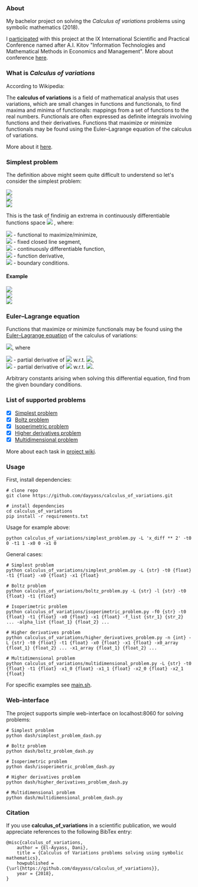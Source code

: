 ### About
My bachelor project on solving the *Calculus of variations* problems using symbolic mathematics (2018).

I [participated](https://it-mm.rea.ru/uploads/arhiv/2019/sertificat/299.pdf) with this project at the IX International Scientific and Practical Conference named after A.I. Kitov "Information Technologies and Mathematical Methods in Economics and Management".
More about conference [here](https://it-mm.rea.ru/eng).

### What is *Calculus of variations*
According to Wikipedia:

The **calculus of variations** is a field of mathematical analysis that uses variations, which are small changes in functions and functionals, to find maxima and minima of functionals: mappings from a set of functions to the real numbers. Functionals are often expressed as definite integrals involving functions and their derivatives. Functions that maximize or minimize functionals may be found using the Euler–Lagrange equation of the calculus of variations.

More about it [here](https://en.wikipedia.org/wiki/Calculus_of_variations).

### Simplest problem
The definition above might seem quite difficult to understend so let's consider the simplest problem:

<img src="https://render.githubusercontent.com/render/math?math=I(x) = \int_{t_0}^{t_1} L(t, x(t), \dot x(t)) dt \to extr"><br/>
<img src="https://render.githubusercontent.com/render/math?math=x(t_0) = x_0"><br/>
<img src="https://render.githubusercontent.com/render/math?math=x(t_1) = x_1"><br/>

This is the task of findinig an extrema in continuously differentiable functions space
<img src="https://render.githubusercontent.com/render/math?math=C^1([t_0, t_1], \mathbb{R})">
, where:

<img src="https://render.githubusercontent.com/render/math?math=I(x): C^1([t_0, t_1], \mathbb{R}) \to \mathbb{R}"> - functional to maximize/minimize,<br/>
<img src="https://render.githubusercontent.com/render/math?math=[t_0, t_1]: t_0 < t_1"> - fixed closed line segment,<br/>
<img src="https://render.githubusercontent.com/render/math?math=x(t) \in C^1([t_0, t_1], \mathbb{R})"> - continuously differentiable function,<br/>
<img src="https://render.githubusercontent.com/render/math?math=\dot x(t) = \frac {dx}{dt})"> - function derivative,<br/>
<img src="https://render.githubusercontent.com/render/math?math=x_0, x_1 \in \mathbb{R}"> - boundary conditions.<br/>

#### Example
<img src="https://render.githubusercontent.com/render/math?math=I(x) = \int_{0}^{1} (\dot x^2 %2B tx) dt \to extr"><br/>
<img src="https://render.githubusercontent.com/render/math?math=x(0) = 0"><br/>
<img src="https://render.githubusercontent.com/render/math?math=x(1) = 0"><br/>

### Euler–Lagrange equation
Functions that maximize or minimize functionals may be found using the [Euler–Lagrange equation](https://en.wikipedia.org/wiki/Euler–Lagrange_equation) of the calculus of variations:

<img src="https://render.githubusercontent.com/render/math?math=L_x(t, x(t), \dot x(t)) - \frac {d}{dt}L_{\dot x}(t, x(t), \dot x(t)) = 0">, where

<img src="https://render.githubusercontent.com/render/math?math=L_x"> - partial derivative of <img src="https://render.githubusercontent.com/render/math?math=L"> w.r.t. <img src="https://render.githubusercontent.com/render/math?math=x">,<br/>
<img src="https://render.githubusercontent.com/render/math?math=L_{\dot x}"> - partial derivative of <img src="https://render.githubusercontent.com/render/math?math=L"> w.r.t. <img src="https://render.githubusercontent.com/render/math?math=\dot x">.<br/>

Arbitrary constants arising when solving this differential equation, find from the given boundary conditions.

### List of supported problems
- [x] [Simplest problem](https://github.com/dayyass/calculus_of_variations/wiki/Simplest-problem)
- [x] [Boltz problem](https://github.com/dayyass/calculus_of_variations/wiki/Boltz-problem)
- [x] [Isoperimetric problem](https://github.com/dayyass/calculus_of_variations/wiki/Isoperimetric-problem)
- [x] [Higher derivatives problem](https://github.com/dayyass/calculus_of_variations/wiki/Higher-derivatives-problem)
- [x] [Multidimensional problem](https://github.com/dayyass/calculus_of_variations/wiki/Multidimensional-problem)

More about each task in [project wiki](https://github.com/dayyass/calculus_of_variations/wiki).

### Usage
First, install dependencies:
```
# clone repo   
git clone https://github.com/dayyass/calculus_of_variations.git

# install dependencies   
cd calculus_of_variations
pip install -r requirements.txt
```

Usage for example above:
```
python calculus_of_variations/simplest_problem.py -L 'x_diff ** 2' -t0 0 -t1 1 -x0 0 -x1 0
```

General cases:
```
# Simplest problem
python calculus_of_variations/simplest_problem.py -L {str} -t0 {float} -t1 {float} -x0 {float} -x1 {float}

# Boltz problem
python calculus_of_variations/boltz_problem.py -L {str} -l {str} -t0 {float} -t1 {float}

# Isoperimetric problem
python calculus_of_variations/isoperimetric_problem.py -f0 {str} -t0 {float} -t1 {float} -x0 {float} -x1 {float} -f_list {str_1} {str_2} ... -alpha_list {float_1} {float_2} ...

# Higher derivatives problem
python calculus_of_variations/higher_derivatives_problem.py -n {int} -L {str} -t0 {float} -t1 {float} -x0 {float} -x1 {float} -x0_array {float_1} {float_2} ... -x1_array {float_1} {float_2} ...

# Multidimensional problem
python calculus_of_variations/multidimensional_problem.py -L {str} -t0 {float} -t1 {float} -x1_0 {float} -x1_1 {float} -x2_0 {float} -x2_1 {float}
```

For specific examples see [main.sh](https://github.com/dayyass/calculus_of_variations/blob/master/main.sh).

### Web-interface
The project supports simple web-interface on localhost:8060 for solving problems:
```
# Simplest problem
python dash/simplest_problem_dash.py

# Boltz problem
python dash/boltz_problem_dash.py

# Isoperimetric problem
python dash/isoperimetric_problem_dash.py

# Higher derivatives problem
python dash/higher_derivatives_problem_dash.py

# Multidimensional problem
python dash/multidimensional_problem_dash.py
```

### Citation
If you use **calculus_of_variations** in a scientific publication, we would appreciate references to the following BibTex entry:
```
@misc{calculus_of_variations,
    author = {El-Ayyass, Dani},
    title = {Calculus of Variations problems solving using symbolic mathematics},
    howpublished = {\url{https://github.com/dayyass/calculus_of_variations}},
    year = {2018},
}
```
